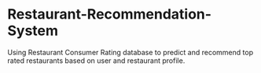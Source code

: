 # Restaurant-Recommendation-System
Using Restaurant Consumer Rating database to predict and recommend top rated restaurants based on user and restaurant profile.
